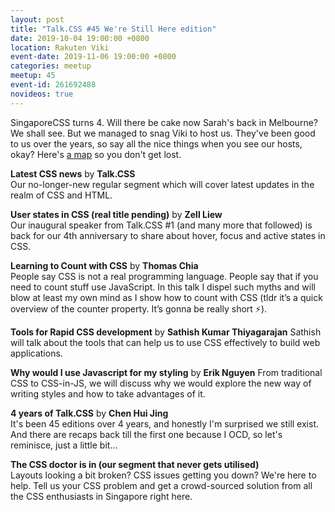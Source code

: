 ```yaml
---
layout: post
title: "Talk.CSS #45 We're Still Here edition"
date: 2019-10-04 19:00:00 +0800
location: Rakuten Viki
event-date: 2019-11-06 19:00:00 +0800
categories: meetup
meetup: 45
event-id: 261692488
novideos: true
---
```

SingaporeCSS turns 4. Will there be cake now Sarah's back in Melbourne? We shall see. But we managed to snag Viki to host us. They've been good to us over the years, so say all the nice things when you see our hosts, okay? Here's [a map](https://www.google.com/maps/search/?api=1&query=Viki%2C%20Inc.%2C%20%2332-01%20Market%20St%2C%20Singapore%2C%20048946%2C%20sg&query_place_id=ChIJJYvG0w0Z2jER6n2Xco9G9R4) so you don't get lost.

**Latest CSS news** by **Talk.CSS**  
Our no-longer-new regular segment which will cover latest updates in the realm of CSS and HTML.

**User states in CSS (real title pending)** by **Zell Liew**  
Our inaugural speaker from Talk.CSS #1 (and many more that followed) is back for our 4th anniversary to share about hover, focus and active states in CSS.

**Learning to Count with CSS** by **Thomas Chia**  
People say CSS is not a real programming language. People say that if you need to count stuff use JavaScript. In this talk I dispel such myths and will blow at least my own mind as I show how to count with CSS (tldr it’s a quick overview of the counter property. It’s gonna be really short <span class="emoji" role="img" tabindex="0" aria-label="high voltage">&#x26A1;</span>).

**Tools for Rapid CSS development** by **Sathish Kumar Thiyagarajan**
Sathish will talk about the tools that can help us to use CSS effectively to build web applications.

**Why would I use Javascript for my styling** by **Erik Nguyen**
From traditional CSS to CSS-in-JS, we will discuss why we would explore the new way of writing styles and how to take advantages of it.

**4 years of Talk.CSS** by **Chen Hui Jing**  
It's been 45 editions over 4 years, and honestly I'm surprised we still exist. And there are recaps back till the first one because I OCD, so let's reminisce, just a little bit…

**The CSS doctor is in (our segment that never gets utilised)**  
Layouts looking a bit broken? CSS issues getting you down? We're here to help. Tell us your CSS problem and get a crowd-sourced solution from all the CSS enthusiasts in Singapore right here.
